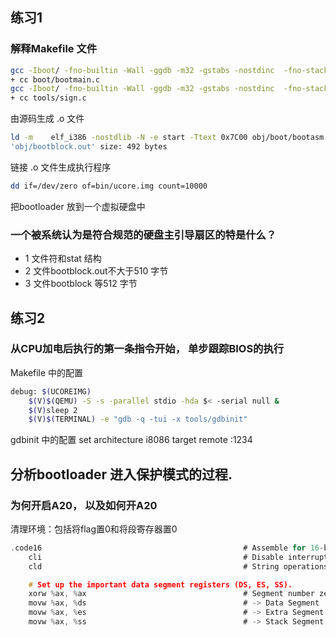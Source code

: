## 练习1

### 解释Makefile 文件
```bash
gcc -Iboot/ -fno-builtin -Wall -ggdb -m32 -gstabs -nostdinc  -fno-stack-protector -Ilibs/ -Os -nostdinc -c boot/bootasm.S -o obj/boot/bootasm.o
+ cc boot/bootmain.c
gcc -Iboot/ -fno-builtin -Wall -ggdb -m32 -gstabs -nostdinc  -fno-stack-protector -Ilibs/ -Os -nostdinc -c boot/bootmain.c -o obj/boot/bootmain.o
+ cc tools/sign.c

```

由源码生成 .o 文件

```bash
ld -m    elf_i386 -nostdlib -N -e start -Ttext 0x7C00 obj/boot/bootasm.o obj/boot/bootmain.o -o obj/bootblock.o
'obj/bootblock.out' size: 492 bytes

```

链接 .o 文件生成执行程序

```bash
dd if=/dev/zero of=bin/ucore.img count=10000
```
把bootloader 放到一个虚拟硬盘中




### 一个被系统认为是符合规范的硬盘主引导扇区的特是什么？
- 1 文件符和stat 结构
- 2 文件bootblock.out不大于510 字节
- 3 文件bootblock 等512 字节

## 练习2

### 从CPU加电后执行的第一条指令开始， 单步跟踪BIOS的执行
Makefile 中的配置
```bash
debug: $(UCOREIMG)
	$(V)$(QEMU) -S -s -parallel stdio -hda $< -serial null &
	$(V)sleep 2
	$(V)$(TERMINAL) -e "gdb -q -tui -x tools/gdbinit"
```
gdbinit 中的配置
set architecture i8086
target remote :1234

## 分析bootloader 进入保护模式的过程. 
### 为何开启A20， 以及如何开A20
清理环境：包括将flag置0和将段寄存器置0
```c
.code16                                             # Assemble for 16-bit mode
    cli                                             # Disable interrupts
    cld                                             # String operations increment

    # Set up the important data segment registers (DS, ES, SS).
    xorw %ax, %ax                                   # Segment number zero
    movw %ax, %ds                                   # -> Data Segment
    movw %ax, %es                                   # -> Extra Segment
    movw %ax, %ss                                   # -> Stack Segment
```